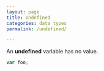 ```yaml
---
layout: page
title: Undefined
categories: data types
permalink: /undefined/

---
```


An **undefined** variable has no value. 

```js
var foo;
```
